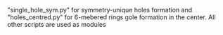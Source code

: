 "single_hole_sym.py" for symmetry-unique holes formation and "holes_centred.py" for 6-mebered rings gole formation in the center. 
All other scripts are used as modules 
